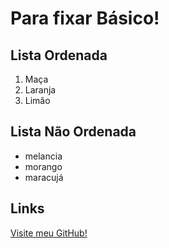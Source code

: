 <html>
<head>
    <title>Estudos HTML/GIT - GIT HUB</title>
</head>
<body>
    <h1 id="titulo">Para fixar Básico!</h1>
    <h2>Lista Ordenada</h2>
    <ol>
        <li>Maça</li>
        <li>Laranja</li>
        <li>Limão</li>
    </ol>
    <h2>Lista Não Ordenada</h2>
    <ul>
        <li>melancia</li>
        <li>morango</li>
        <li>maracujá</li>
    </ul>
    <h2>Links</h2>
    <a href="https://www.github.com/LucasLgomes">Visite meu GitHub!</a>
</body>
</html>
